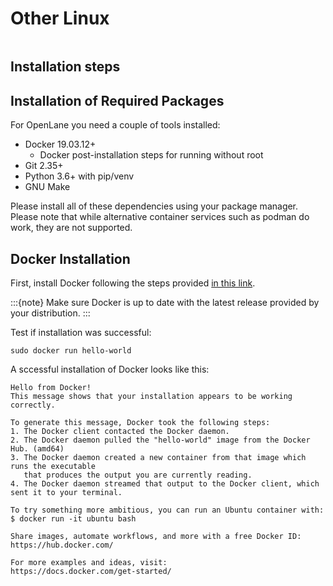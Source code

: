 # Other Linux

```{include} installation_overview.md
```

## Installation steps

## Installation of Required Packages

For OpenLane you need a couple of tools installed:

* Docker 19.03.12+
    * Docker post-installation steps for running without root
* Git 2.35+
* Python 3.6+ with pip/venv
* GNU Make

Please install all of these dependencies using your package manager. Please
note that while alternative container services such as podman do work, they are not
supported.

## Docker Installation

First, install Docker following the steps provided [in this link](https://docs.docker.com/engine/install/).

:::{note}
Make sure Docker is up to date with the latest release provided by your distribution.
:::

Test if installation was successful:

```
sudo docker run hello-world
```

A sccessful installation of Docker looks like this:

```
Hello from Docker!
This message shows that your installation appears to be working correctly.

To generate this message, Docker took the following steps:
1. The Docker client contacted the Docker daemon.
2. The Docker daemon pulled the "hello-world" image from the Docker Hub. (amd64)
3. The Docker daemon created a new container from that image which runs the executable
   that produces the output you are currently reading.
4. The Docker daemon streamed that output to the Docker client, which sent it to your terminal.

To try something more ambitious, you can run an Ubuntu container with:
$ docker run -it ubuntu bash

Share images, automate workflows, and more with a free Docker ID:
https://hub.docker.com/

For more examples and ideas, visit:
https://docs.docker.com/get-started/
```

```{include} docker_no_root.md
```
```{include} installation_common_section.md
```
